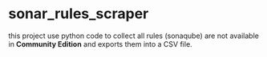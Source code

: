 # sonar_rules_scraper
this project use python code to collect all rules (sonaqube) are not available in **Community Edition** and exports them into a CSV file.
